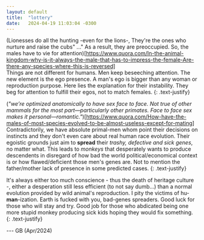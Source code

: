 ```yaml
---
layout: default
title:  "lottery"
date:   2024-04-19 11:03:04 -0300
---
```


(Lionesses do all the hunting -even for the lions-, They're the ones who nurture and raise the cubs" ..." As a result, they are preoccupied. So, the males have to vie for attention)[https://www.quora.com/In-the-animal-kingdom-why-is-it-always-the-male-that-has-to-impress-the-female-Are-there-any-species-where-this-is-reversed]  
Things are not different for humans. Men keep beseeching attention. The new element is the ego presence. A man's ego is bigger than any woman or reproduction purpose. Here lies the explanation for their instability. They beg for attention to fulfill their egos, not to match females. 
{: .text-justify}  
  
(_"we’re optimized anatomically to have sex face to face. Not true of other mammals for the most part—particularly other primates. Face to face sex makes it personal—romantic."_)[https://www.quora.com/How-have-the-males-of-most-species-evolved-to-be-almost-useless-except-for-mating]
Contradictorily, we have absolute primal-men whom point their decisions on instincts and they don't even care about real human race evolution. Their egoistic grounds just aim to **spread** their _trashy, defective and sick genes_, no matter what. This leads to _monkeys_ that desperately wants to produce descendents in disregard of how bad the world political/economical context is or how flawed/deficient those men's genes are. Not to mention the father/mother lack of presence in some predicted cases.
{: .text-justify}  
    
It's always either too much conscience - thus the death of heritage culture -, either a desperation still less efficient (to not say dumb...) than a normal evolution provided by wild animal's reproduction. I pity the victims of hu-**man**-ization. Earth is fucked with you, bad-genes spreaders. Good luck for those who will stay and try. Good job for those who abdicated being one more stupid monkey producing sick kids hoping they would fix something.
{: .text-justify}  

--- GB (Apr/2024)
